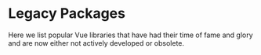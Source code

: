 # Legacy Packages

Here we list popular Vue libraries that have had their time of fame and glory and are now either not actively
developed or obsolete.
